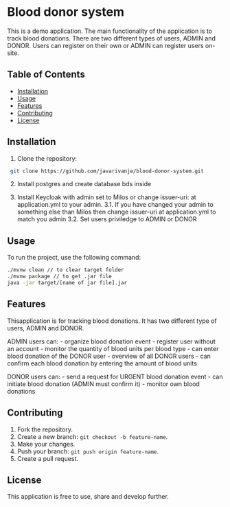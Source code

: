 # Blood donor system
This is a demo application.
The main functionality of the application is to track blood donations.
There are two different types of users, ADMIN and DONOR.
Users can register on their own or ADMIN can register users on-site.

## Table of Contents
- [Installation](#installation)
- [Usage](#usage)
- [Features](#features)
- [Contributing](#contributing)
- [License](#license)

## Installation
1. Clone the repository:
```bash
 git clone https://github.com/javarivanje/blood-donor-system.git
```

2. Install postgres and create database bds inside

3. Install Keycloak with admin set to Milos or change issuer-uri: at application.yml to your admin.
  3.1. If you have changed your admin to something else than Milos then change issuer-uri at application.yml to match you admin
  3.2. Set users priviledge to ADMIN or DONOR

## Usage
To run the project, use the following command:
```bash
./mvnw clean // to clear target folder
./mvnw package // to get .jar file
java -jar target/[name of jar file].jar
```
## Features
Thisapplication is for tracking blood donations.
It has two different type of users, ADMIN and DONOR.

ADMIN users can:
	- organize blood donation event
	- register user without an account
	- monitor the quantity of blood units per blood type
	- can enter blood donation of the DONOR user
	- overview of all DONOR users
	- can confirm each blood donation by entering the amount of blood units

DONOR users can:
	- send a request for URGENT blood donation event
	- can initiate blood donation (ADMIN must confirm it)
	- monitor own blood donations

## Contributing
1. Fork the repository.
2. Create a new branch: `git checkout -b feature-name`.
3. Make your changes.
4. Push your branch: `git push origin feature-name`.
5. Create a pull request.

## License
This application is free to use, share and develop further.

   
